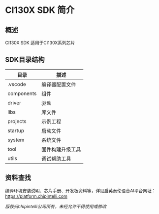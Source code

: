 # CI130X SDK 简介

## 概述

CI130X SDK 适用于CI130X系列芯片

## SDK目录结构

| 目录       | 描述             |
| ---------- | ---------------- |
| .vscode    | 编译器配置文件   |
| components | 组件             |
| driver     | 驱动             |
| libs       | 库文件           |
| projects   | 示例工程         |
| startup    | 启动文件         |
| system     | 系统文件         |
| tool       | 固件构建升级工具 |
| utils      | 调试帮助工具     |

## 资料查找
编译环境安装说明、芯片手册、开发板资料等，详见启英泰伦语音AI平台网址：https://platform.chipintelli.com

*版权归chipintelli公司所有，未经允许不得使用或修改*
